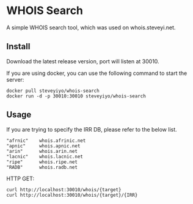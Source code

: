 # WHOIS Search

A simple WHOIS search tool, which was used on whois.steveyi.net.

## Install

Download the latest release version, port will listen at 30010.

If you are using docker, you can use the following command to start the server:
```
docker pull steveyiyo/whois-search
docker run -d -p 30010:30010 steveyiyo/whois-search
```

## Usage

If you are trying to specify the IRR DB, please refer to the below list.

```
"afrnic"    whois.afrinic.net
"apnic"     whois.apnic.net
"arin"      whois.arin.net
"lacnic"    whois.lacnic.net
"ripe"      whois.ripe.net
"RADB"      whois.radb.net
```

HTTP GET:

```
curl http://localhost:30010/whois/{target}
curl http://localhost:30010/whois/{target}/{IRR}
```